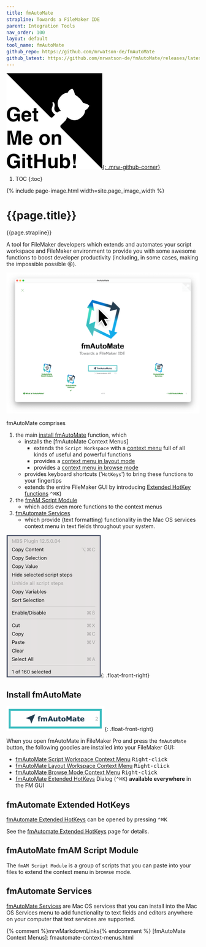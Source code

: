 ```yaml
---
title: fmAutoMate
strapline: Towards a FileMaker IDE
parent: Integration Tools
nav_order: 100
layout: default
tool_name: fmAutoMate
github_repo: https://github.com/mrwatson-de/fmAutoMate
github_latest: https://github.com/mrwatson-de/fmAutoMate/releases/latest
---
```

[![Get me on Github](/assets/images/get-me-on-github.png){: .mrw-github-corner}]({{page.github_latest}})

1. TOC
{:toc}

{% include page-image.html width=site.page_image_width %}

# {{page.title}}

{{page.strapline}}

A tool for FileMaker developers which extends and automates your script workspace and FileMaker environment to provide you with some awesome functions to boost developer productivity (including, in some cases, making the impossible possible 😜).


![fmAutoMate start layout](/assets/images/fmautomate-screenshot.png)

fmAutoMate comprises

1. the main [install fmAutoMate](#install-fmautomate) function, which 
   - installs the [fmAutoMate Context Menus]
     - extends the `Script Workspace` with a [context menu](#an-extension-of-mbs-context-menus) full of all kinds of useful and powerful functions
     - provides a [context menu in layout mode](fmautomate-context-menus.html#fmautomate-layout-workspace-context-menu)
     - provides a [context menu in browse mode](fmautomate-context-menus.html#fmautomate-browse-mode-context-menu)
   - provides keyboard shortcuts ('`HotKeys`') to bring these functions to your fingertips
   - extends the entire FileMaker GUI by introducing [Extended HotKey functions](#fmautomate-extended-hotkeys) <kbd>⌃</kbd><kbd>⌘</kbd><kbd>K</kbd>)
2. the [fmAM Script Module](#fmautomate-fmam-script-module)
   - which adds even more functions to the context menus
3. [fmAutomate Services](#fmautomate-services)
   - which provide (text formatting) functionality in the Mac OS services context menu in text fields throughout your system.

![MBS Plugin Script Workspace Context Menu](/assets/images/mbs_context_menu_script_workspace.png){: .float-front-right}

## Install fmAutoMate

![fmAutoMate Install Button](/assets/images/fmautomate-button.png){: .float-front-right}

When you open fmAutoMate in FileMaker Pro and press the `fmAutoMate` button, the following goodies are installed into your FileMaker GUI:

- [fmAutoMate Script Workspace Context Menu](fmautomate-context-menus.html#fmautomate-script-workspace-context-menu) <kbd><samp>Right-click</samp></kbd>
- [fmAutoMate Layout Workspace Context Menu](fmautomate-context-menus.html#fmautomate-layout-workspace-context-menu) <kbd><samp>Right-click</samp></kbd>
- [fmAutoMate Browse Mode Context Menu](fmautomate-context-menus.html#fmautomate-browse-mode-context-menu) <kbd><samp>Right-click</samp></kbd>
- [fmAutoMate Extended HotKeys](fmautomate-extended-hotkeys.html) Dialog (<kbd>⌃</kbd><kbd>⌘</kbd><kbd>K</kbd>) **available everywhere** in the FM GUI

## fmAutomate Extended HotKeys

[fmAutomate Extended HotKeys](fmautomate-extended-hotkeys.html) can be opened by pressing <kbd>⌃</kbd><kbd>⌘</kbd><kbd>K</kbd>

See the [fmAutomate Extended HotKeys](fmautomate-extended-hotkeys.html) page for details.

## fmAutoMate fmAM Script Module

The `fmAM Script Module` is a group of scripts that you can paste into your files to extend the context menu in browse mode.
## fmAutomate Services

[fmAutoMate Services](fmautomate-services.html) are Mac OS services that you can install into the Mac OS Services menu to add functionality to text fields and editors anywhere on your computer that text services are supported.

{% comment %}mrwMarkdownLinks{% endcomment %}
[fmAutoMate Context Menus]: fmautomate-context-menus.html
